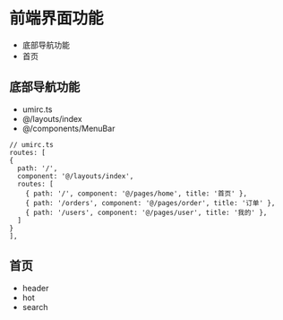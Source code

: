 # 前端界面功能
- 底部导航功能
- 首页

## 底部导航功能
- umirc.ts
- @/layouts/index
- @/components/MenuBar

```
// umirc.ts
routes: [
{
  path: '/',
  component: '@/layouts/index',
  routes: [
    { path: '/', component: '@/pages/home', title: '首页' },
    { path: '/orders', component: '@/pages/order', title: '订单' },
    { path: '/users', component: '@/pages/user', title: '我的' },
  ]
}
],
```

## 首页
- header
- hot
- search

